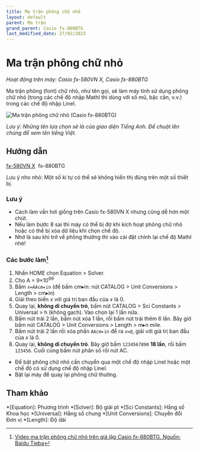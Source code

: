 ```yaml
---
title: Ma trận phông chữ nhỏ
layout: default
parent: Ma trận
grand_parent: Casio fx-880BTG
last_modified_date: 27/02/2023
---
```


# Ma trận phông chữ nhỏ
*Hoạt động trên máy: Casio fx-580VN X, Casio fx-880BTG*

Ma trận phông (font) chữ nhỏ, như tên gọi, sẽ làm máy tính sử dụng phông chữ nhỏ (trong các chế độ nhập MathI thì dùng với số mũ, bậc căn, v.v.) trong các chế độ nhập LineI.

![Ma trận phông chữ nhỏ (Casio fx-880BTG)](/thu-vien-ma-tran/images/fx880btg/thumb/ma-tran-font-chu-nho.png)  

*Lưu ý: Những tên lựa chọn sẽ là của giao diện Tiếng Anh. Để chuột lên chúng để xem tên tiếng Việt.*

## Hướng dẫn
[fx-580VN X](/thu-vien-ma-tran/docs/fx580vnx/ma-tran/ma-tran-font-chu-nho.html#hướng-dẫn)&nbsp; fx-880BTG

Lưu ý nho nhỏ: Một số kí tự có thể sẽ không hiển thị đúng trên một số thiết bị.

### Lưu ý
- Cách làm vẫn hơi giống trên Casio fx-580VN X nhưng cũng dễ hơn một chút.
- Nếu làm bước 8 sai thì máy có thể bị đơ khi kích hoạt phông chữ nhỏ hoặc có thể bị xóa dữ liệu khi chọn chế độ.
- Nhớ là sau khi trở về phông thường thì vào cài đặt chỉnh lại chế độ MathI nhé!

### Các bước làm[^1]
1. Nhấn HOME chọn Equation \> Solver.
2. Cho A = 9×10<sup>99</sup>
3. Bấm `𝑥=AAcm▸in` (để bấm cm▸in: nút CATALOG \> Unit Conversions \> Length \> cm▸in)
4. Giải theo biến 𝑥 với giá trị ban đầu của 𝑥 là 0.
5. Quay lại, **không di chuyển trỏ**, bấm nút CATALOG \> Sci Constants \> Universal \> h (không gạch). Vào chọn lại 1 lần nữa.
6. Bấm nút trái 2 lần, bấm nút xóa 1 lần, rồi bấm nút trái thêm 6 lần. Bây giờ bấm nút CATALOG \> Unit Conversions \> Length \> m▸n mile.
7. Bấm nút trái 2 lần rồi xóa phần `AAcm▸in` để ra `𝑥=@`, giải với giá trị ban đầu của 𝑥 là 0.
8. Quay lại, **không di chuyển trỏ**. Bây giờ bấm `1234567890` **18 lần**, rồi bấm `123456`. Cuối cùng bấm nút phân số rồi nút AC.

- Để bật phông chữ nhỏ cần chuyển qua một chế độ nhập LineI hoặc một chế độ có sử dụng chế độ nhập LineI.
- Bật lại máy để quay lại phông chữ thường.

## Tham khảo
[^1]: [Video ma trận phông chữ nhỏ trên giả lập Casio fx-880BTG. Nguồn: Baidu Tieba](https://tieba.baidu.com/p/8231299030)

<!-- abbreviations for kramdown -->
*[Equation]: Phương trình
*[Solver]: Bộ giải pt
*[Sci Constants]: Hằng số Khoa học
*[Universal]: Hằng số chung
*[Unit Conversions]: Chuyển đổi Đơn vị
*[Length]: Độ dài
